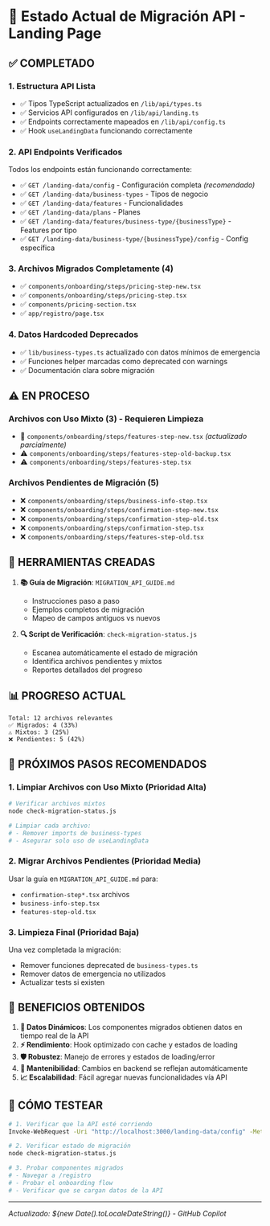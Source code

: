 # 🎯 Estado Actual de Migración API - Landing Page

## ✅ COMPLETADO

### 1. Estructura API Lista
- ✅ Tipos TypeScript actualizados en `/lib/api/types.ts`
- ✅ Servicios API configurados en `/lib/api/landing.ts`
- ✅ Endpoints correctamente mapeados en `/lib/api/config.ts`
- ✅ Hook `useLandingData` funcionando correctamente

### 2. API Endpoints Verificados
Todos los endpoints están funcionando correctamente:
- ✅ `GET /landing-data/config` - Configuración completa *(recomendado)*
- ✅ `GET /landing-data/business-types` - Tipos de negocio
- ✅ `GET /landing-data/features` - Funcionalidades  
- ✅ `GET /landing-data/plans` - Planes
- ✅ `GET /landing-data/features/business-type/{businessType}` - Features por tipo
- ✅ `GET /landing-data/business-type/{businessType}/config` - Config específica

### 3. Archivos Migrados Completamente (4)
- ✅ `components/onboarding/steps/pricing-step-new.tsx`
- ✅ `components/onboarding/steps/pricing-step.tsx`
- ✅ `components/pricing-section.tsx`
- ✅ `app/registro/page.tsx`

### 4. Datos Hardcoded Deprecados
- ✅ `lib/business-types.ts` actualizado con datos mínimos de emergencia
- ✅ Funciones helper marcadas como deprecated con warnings
- ✅ Documentación clara sobre migración

## ⚠️ EN PROCESO

### Archivos con Uso Mixto (3) - Requieren Limpieza
- 🔧 `components/onboarding/steps/features-step-new.tsx` *(actualizado parcialmente)*
- ⚠️ `components/onboarding/steps/features-step-old-backup.tsx`
- ⚠️ `components/onboarding/steps/features-step.tsx`

### Archivos Pendientes de Migración (5)
- ❌ `components/onboarding/steps/business-info-step.tsx`
- ❌ `components/onboarding/steps/confirmation-step-new.tsx`
- ❌ `components/onboarding/steps/confirmation-step-old.tsx`
- ❌ `components/onboarding/steps/confirmation-step.tsx`
- ❌ `components/onboarding/steps/features-step-old.tsx`

## 🔧 HERRAMIENTAS CREADAS

1. **📚 Guía de Migración**: `MIGRATION_API_GUIDE.md`
   - Instrucciones paso a paso
   - Ejemplos completos de migración
   - Mapeo de campos antiguos vs nuevos

2. **🔍 Script de Verificación**: `check-migration-status.js`
   - Escanea automáticamente el estado de migración
   - Identifica archivos pendientes y mixtos
   - Reportes detallados del progreso

## 📊 PROGRESO ACTUAL

```
Total: 12 archivos relevantes
✅ Migrados: 4 (33%)
⚠️ Mixtos: 3 (25%)  
❌ Pendientes: 5 (42%)
```

## 🎯 PRÓXIMOS PASOS RECOMENDADOS

### 1. Limpiar Archivos con Uso Mixto (Prioridad Alta)
```bash
# Verificar archivos mixtos
node check-migration-status.js

# Limpiar cada archivo:
# - Remover imports de business-types
# - Asegurar solo uso de useLandingData
```

### 2. Migrar Archivos Pendientes (Prioridad Media)
Usar la guía en `MIGRATION_API_GUIDE.md` para:
- `confirmation-step*.tsx` archivos
- `business-info-step.tsx`
- `features-step-old.tsx`

### 3. Limpieza Final (Prioridad Baja)
Una vez completada la migración:
- Remover funciones deprecated de `business-types.ts`
- Remover datos de emergencia no utilizados
- Actualizar tests si existen

## 🚀 BENEFICIOS OBTENIDOS

1. **🔄 Datos Dinámicos**: Los componentes migrados obtienen datos en tiempo real de la API
2. **⚡ Rendimiento**: Hook optimizado con cache y estados de loading
3. **🛡️ Robustez**: Manejo de errores y estados de loading/error
4. **🔧 Mantenibilidad**: Cambios en backend se reflejan automáticamente
5. **📈 Escalabilidad**: Fácil agregar nuevas funcionalidades vía API

## 🐛 CÓMO TESTEAR

```bash
# 1. Verificar que la API esté corriendo
Invoke-WebRequest -Uri "http://localhost:3000/landing-data/config" -Method GET

# 2. Verificar estado de migración
node check-migration-status.js

# 3. Probar componentes migrados
# - Navegar a /registro
# - Probar el onboarding flow
# - Verificar que se cargan datos de la API
```

---
*Actualizado: ${new Date().toLocaleDateString()} - GitHub Copilot*
